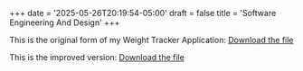 +++
date = '2025-05-26T20:19:54-05:00'
draft = false
title = 'Software Engineering And Design'
+++

This is the original form of my Weight Tracker Application:
[Download the file](http://localhost:1313/projects/CS-360WeightTrackerOriginal.zip)

This is the improved version:
[Download the file](http://localhost:1313/projects/CS-360WeightTrackerImproved.zip)
